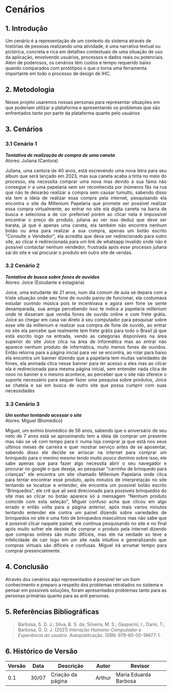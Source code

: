 # Cenários

## 1. Introdução
Um cenário é a representação de um contexto do sistema através de histórias de pessoas realizando uma atividade, é uma narrativa textual ou pictórica, concreta e rica em detalhes contextuais de uma situação de uso da aplicação, envolvendo usuários, processos e dados reais ou potenciais. Além de poderosos, os cenários têm custos e tempo requerido baixo quando comparados com protótipos o que o torna uma ferramenta importante em todo o processo de design de IHC.

## 2. Metodologia
Nesse projeto usaremos nossas personas para representar situações em que poderiam utilizar a plataforma e apresentando os problemas que são enfrentados tanto por parte da plataforma quanto pelo usuários

## 3. Cenários

### 3.1 Cenário 1
***Tentativa de realização de compra de uma caneta***<br>
Atores: Juliana (Cantora)<br>
<div style="text-align: justify">
Juliana, uma cantora de 40 anos, está escrevendo uma nova letra para seu álbum que será lançado em 2023, mas sua caneta acaba a tinta no meio do processo, ela necessita comprar uma nova mas devido a sua fama não consegue ir a uma papelaria sem ser reconhecida por inúmeros fãs na rua que não te deixarão realizar a compra sem causar tumulto, sabendo disso ela tem a ideia de realizar essa compra pela internet, pesquisando ela encontra o site da Millenium Papelaria que promete ser possível realizar essa compra virtualmente, ao entrar no site ela digita caneta na barra de busca e seleciona a de cor preferível porém ao clicar nela é impossível encontrar o preço do produto, juliana ao ver isso deduz que deve ser barata, já que é apenas uma caneta, ela também não encontra nenhum botão ou área para realizar a sua compra, apenas um botão escrito "Consulte o Vendedor", ela acredita que deva ser redirecionado para outro site, ao clicar é redirecionada para um link de whatsapp invalido onde não é possível contactar nenhum vendedor, frustrada após esse processo juliana sai do site e vai procurar o produto em outro site de vendas.
</div>

### 3.2 Cenário 2
***Tentativa de busca sobre fones de ouvidos***<br>
Atores: Joice (Estudante e estagiária)<br>
<div style="text-align: justify">
Joice, uma estudante de 21 anos, num dia comum de aula se depara com a triste situação onde seu fone de ouvido parou de funcionar, ela costumava estudar ouvindo música pois te incentivava e agora sem fone se sente desamparada, sua amiga percebendo isso te indica a papelaria millenium onde te disseram que vendia fones de ouvido online e com frete grátis. Joice ao chegar em casa vai direto à seu computador para pesquisar sobre esse site da millenium e realizar sua compra de fone de ouvido, ao entrar no site ela percebe que realmente tem frete grátis para todo o Brasil já que está escrito logo na entrada, vendo as categorias disponíveis na área superior do site Joice clica na área de informática mas ao entrar não aparece nenhum produto de informática, muito menos fones de ouvidos. Então retorna para a página inicial para ver se encontra, ao rolar para baixo ela encontra um banner dizendo que a papelaria tem muitas variedades de fones, ela animada clica nesse banner para ter acesso a eles mas ao clicar ela é redirecionada para mesma página inicial, sem entender nada clica de novo no banner e o mesmo acontece, ao perceber que o site não oferece o suporte necessário para sequer fazer uma pesquisa sobre produtos, Joice se chateia e sai em busca de outro site que possa cumprir com suas necessidades
</div>

### 3.3 Cenário 3
***Um senhor tentando acessar o site***<br>
Atores: Miguel (Biomédico)<br>
<div style="text-align: justify">
Miguel, um exímio biomédico de 56 anos, sabendo que o aniversário de seu neto de 7 anos está se aproximando tem a ideia de comprar um presente mas não se vê com tempo para ir numa loja comprar ja que está nos seus ultimos meses de carreira e quer mostrar serviço antes de se aposentar, sabendo disso ele decide se arriscar na internet para comprar um brinquedo para o menino mesmo tendo muito pouco domínio sobre isso, ele sabe apenas que para fazer algo necessita abrir o seu navegador e procurar no google o que deseja, ao pesquisar "carrinho de brinquedo para crianças" ele encontra um site chamado Millenium Papelaria onde clica para tentar encontrar esse produto, após minutos de interpretação no site tentando se localizar e entender, ele encontra um possível botão escrito "Brinquedos", ele crê que ali será direcionado para possiveis brinquedos do site mas ao clicar no botão aparece só a mensagem "Nenhum produto coincide com esta seleção", Miguel confuso acha que clicou em algo errado e então volta para a página anterior, após mais varios minutos tentando entender ele contra um painel dizendo sobre variedades de brinquedos no site e uma foto de brinquedos masculinos mas não sabe que é possivel clicar naquele painel, ele continua pesquisando no site e no final após muito sofrer ele desiste de comprar o produto pela internet dizendo que compras onlines são muito difíceis, mas ele na verdade so teve a infelicidade de cair logo em um site nada intuitivo e generalizando que compras virtuais são difíceis e confusas. Miguel irá arrumar tempo para comprar presencialmente.
</div>

## 4. Conclusão
Através dos cenários aqui representados é possível ter um bom conhecimento e preparo a respeito dos problemas retratados no sistema e pensar em possíveis soluções, foram apresentados problemas tanto para as personas primárias quanto para as anti personas.

## 5. Referências Bibliográficas
> Barbosa, S. D. J.; Silva, B. S. da; Silveira, M. S.; Gasparini, I.; Darin, T.; Barbosa, G. D. J. (2021) _Interação Humano-Computador e Experiência do usuário_. Autopublicação. ISBN: 978-65-00-19677-1.

## 6. Histórico de Versão
| Versão    | Data | Descrição                 | Autor         | Revisor                        |
|-----------|------|---------------------------|---------------|--------------------------------|
| 0.1       |30/07 | Criação da página         | Arthur        | Maria Eduarda Barbosa |
